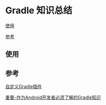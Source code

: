 # Gradle 知识总结


[使用](#使用)

[参考](#参考)

## 使用

## 参考

[自定义Gradle插件](https://juejin.im/post/5bce85e9e51d457b7c3e6bed?utm_source=gold_browser_extension)

[重要-作为Android开发者必须了解的Gradle知识](http://www.jianshu.com/p/c31513f5f550?utm_campaign=hugo&utm_medium=reader_share&utm_content=note)